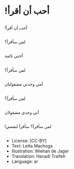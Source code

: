 # !أحب أن أقرأ

##
!أحب أن أقرأ

##
لمن سأقرأ؟

##
أختي نائمة

##
لمن سأقرأ؟

##
أمي وجدتي مشغولتان

##
لمن سأقرأ؟

##
أبي وجدي مشغولان

##
!لمن سأقرأ؟ سأقرأ لنفسي

##
* License: [CC-BY]
* Text: Letta Machoga
* Illustration: Wiehan de Jager
* Translation: Hanadi Traifeh
* Language: ar
